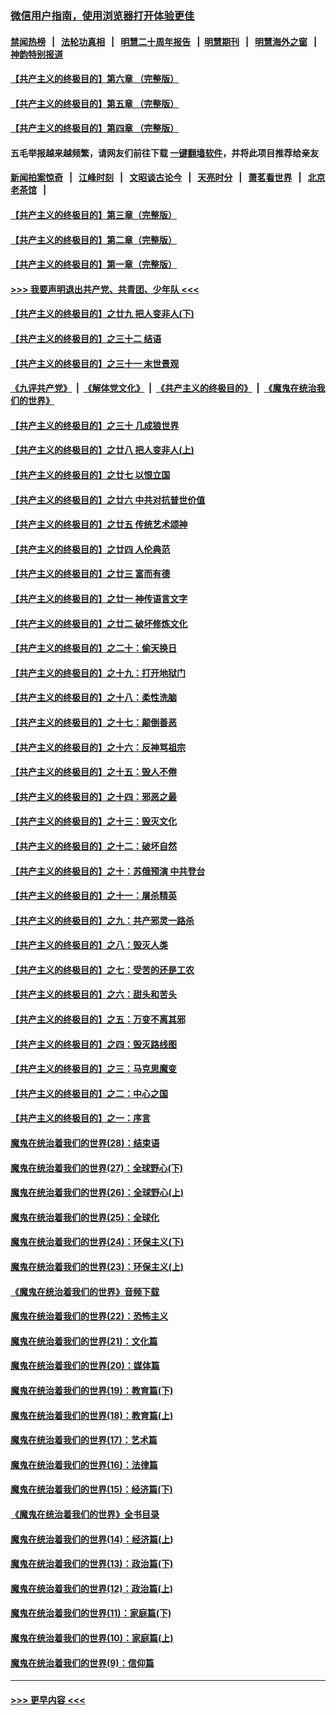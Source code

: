 ### [微信用户指南，使用浏览器打开体验更佳](https://github.com/gfw-breaker/banned-news1/blob/master/indexes/wechat-guide.md?t=0)
#### [禁闻热榜](热点新闻.md?t=0)  &nbsp;&nbsp;|&nbsp;&nbsp; [法轮功真相](https://github.com/gfw-breaker/truth/blob/master/README.md?t=0) &nbsp;&nbsp;|&nbsp;&nbsp; [明慧二十周年报告](https://github.com/gfw-breaker/mh-reports/blob/master/README.md?t=0) &nbsp;&nbsp;|&nbsp;&nbsp;[明慧期刊](https://github.com/gfw-breaker/mh-qikan) &nbsp;&nbsp;|&nbsp;&nbsp; [明慧海外之窗](https://github.com/gfw-breaker/mh-news/blob/master/README.md?t=0) &nbsp;&nbsp;|&nbsp;&nbsp; [神韵特别报道](https://github.com/gfw-breaker/mh-news/blob/master/shenyun.md?t=0)
#### [【共产主义的终极目的】第六章 （完整版）](../pages/nsc422/n11428913.md?t=02082255) 
#### [【共产主义的终极目的】第五章 （完整版）](../pages/nsc422/n11428912.md?t=02082255) 
#### [【共产主义的终极目的】第四章 （完整版）](../pages/nsc422/n11428907.md?t=02082255) 
#### 五毛举报越来越频繁，请网友们前往下载 [一键翻墙软件](https://github.com/gfw-breaker/ssr-accounts)，并将此项目推荐给亲友
#### [新闻拍案惊奇](https://github.com/gfw-breaker/banned-news1/blob/master/pages/link4.md) &nbsp;&nbsp;|&nbsp;&nbsp; [江峰时刻](https://github.com/gfw-breaker/banned-news1/blob/master/pages/link4.md) &nbsp;&nbsp;|&nbsp;&nbsp; [文昭谈古论今](https://github.com/gfw-breaker/banned-news1/blob/master/pages/link4.md) &nbsp;&nbsp;|&nbsp;&nbsp; [天亮时分](https://github.com/gfw-breaker/banned-news1/blob/master/pages/link4.md) &nbsp;&nbsp;|&nbsp;&nbsp; [萧茗看世界](https://github.com/gfw-breaker/banned-news1/blob/master/pages/link4.md) &nbsp;&nbsp;|&nbsp;&nbsp; [北京老茶馆](https://github.com/gfw-breaker/banned-news1/blob/master/pages/link4.md) &nbsp;&nbsp;|&nbsp;&nbsp; 
#### [【共产主义的终极目的】第三章（完整版）](../pages/nsc422/n11428848.md?t=02082255) 
#### [【共产主义的终极目的】第二章（完整版）](../pages/nsc422/n11428831.md?t=02082255) 
#### [【共产主义的终极目的】第一章（完整版）](../pages/nsc422/n11417651.md?t=02082255) 
#### [>>> 我要声明退出共产党、共青团、少年队 <<<](https://github.com/begood0513/goodnews/blob/master/quit/letter.md) 
#### [【共产主义的终极目的】之廿九 把人变非人(下)](../pages/nsc422/n11344140.md?t=02082255) 
#### [【共产主义的终极目的】之三十二 结语](../pages/nsc422/n11360535.md?t=02082255) 
#### [【共产主义的终极目的】之三十一 末世景观](../pages/nsc422/n11351129.md?t=02082255) 
#### [《九评共产党》](https://github.com/begood0513/9ping.md/blob/master/README.md) &nbsp;|&nbsp; [《解体党文化》](../../../../jtdwh.md/blob/master/README.md)  &nbsp;|&nbsp; [《共产主义的终极目的》](../../../../gczydzjmd.md/blob/master/README.md) &nbsp;|&nbsp; [《魔鬼在统治我们的世界》](../../../../mgztzwmdsj.md/blob/master/README.md) 
#### [【共产主义的终极目的】之三十 几成狼世界](../pages/nsc422/n11348280.md?t=02082255) 
#### [【共产主义的终极目的】之廿八 把人变非人(上)](../pages/nsc422/n11340492.md?t=02082255) 
#### [【共产主义的终极目的】之廿七 以恨立国](../pages/nsc422/n11336944.md?t=02082255) 
#### [【共产主义的终极目的】之廿六 中共对抗普世价值](../pages/nsc422/n11324785.md?t=02082255) 
#### [【共产主义的终极目的】之廿五 传统艺术颂神](../pages/nsc422/n11296396.md?t=02082255) 
#### [【共产主义的终极目的】之廿四 人伦典范](../pages/nsc422/n11296397.md?t=02082255) 
#### [【共产主义的终极目的】之廿三 富而有德](../pages/nsc422/n11283598.md?t=02082255) 
#### [【共产主义的终极目的】之廿一 神传语言文字](../pages/nsc422/n11263265.md?t=02082255) 
#### [【共产主义的终极目的】之廿二 破坏修炼文化](../pages/nsc422/n11245728.md?t=02082255) 
#### [【共产主义的终极目的】之二十：偷天换日](../pages/nsc422/n11238846.md?t=02082255) 
#### [【共产主义的终极目的】之十九：打开地狱门](../pages/nsc422/n11206376.md?t=02082255) 
#### [【共产主义的终极目的】之十八：柔性洗脑](../pages/nsc422/n11199994.md?t=02082255) 
#### [【共产主义的终极目的】之十七：颠倒善恶](../pages/nsc422/n11179782.md?t=02082255) 
#### [【共产主义的终极目的】之十六：反神骂祖宗](../pages/nsc422/n11166798.md?t=02082255) 
#### [【共产主义的终极目的】之十五：毁人不倦](../pages/nsc422/n11166792.md?t=02082255) 
#### [【共产主义的终极目的】之十四：邪恶之最](../pages/nsc422/n11150249.md?t=02082255) 
#### [【共产主义的终极目的】之十三：毁灭文化](../pages/nsc422/n11135227.md?t=02082255) 
#### [【共产主义的终极目的】之十二：破坏自然](../pages/nsc422/n11135214.md?t=02082255) 
#### [【共产主义的终极目的】之十：苏俄预演 中共登台](../pages/nsc422/n11118424.md?t=02082255) 
#### [【共产主义的终极目的】之十一：屠杀精英](../pages/nsc422/n11118442.md?t=02082255) 
#### [【共产主义的终极目的】之九：共产邪灵一路杀](../pages/nsc422/n11114139.md?t=02082255) 
#### [【共产主义的终极目的】之八：毁灭人类](../pages/nsc422/n11108503.md?t=02082255) 
#### [【共产主义的终极目的】之七：受苦的还是工农](../pages/nsc422/n11101809.md?t=02082255) 
#### [【共产主义的终极目的】之六：甜头和苦头](../pages/nsc422/n11096971.md?t=02082255) 
#### [【共产主义的终极目的】之五：万变不离其邪](../pages/nsc422/n11091285.md?t=02082255) 
#### [【共产主义的终极目的】之四：毁灭路线图](../pages/nsc422/n11086284.md?t=02082255) 
#### [【共产主义的终极目的】之三：马克思魔变](../pages/nsc422/n11061941.md?t=02082255) 
#### [【共产主义的终极目的】之二：中心之国](../pages/nsc422/n11047728.md?t=02082255) 
#### [【共产主义的终极目的】之一：序言](../pages/nsc422/n11086077.md?t=02082255) 
#### [魔鬼在统治着我们的世界(28)：结束语](../pages/nsc422/n10936246.md?t=02082255) 
#### [魔鬼在统治着我们的世界(27)：全球野心(下)](../pages/nsc422/n10928319.md?t=02082255) 
#### [魔鬼在统治着我们的世界(26)：全球野心(上)](../pages/nsc422/n10900318.md?t=02082255) 
#### [魔鬼在统治着我们的世界(25)：全球化](../pages/nsc422/n10788205.md?t=02082255) 
#### [魔鬼在统治着我们的世界(24)：环保主义(下)](../pages/nsc422/n10695307.md?t=02082255) 
#### [魔鬼在统治着我们的世界(23)：环保主义(上)](../pages/nsc422/n10688613.md?t=02082255) 
#### [《魔鬼在统治着我们的世界》音频下载](../pages/nsc422/n10635553.md?t=02082255) 
#### [魔鬼在统治着我们的世界(22)：恐怖主义](../pages/nsc422/n10614727.md?t=02082255) 
#### [魔鬼在统治着我们的世界(21)：文化篇](../pages/nsc422/n10597706.md?t=02082255) 
#### [魔鬼在统治着我们的世界(20)：媒体篇](../pages/nsc422/n10586579.md?t=02082255) 
#### [魔鬼在统治着我们的世界(19)：教育篇(下)](../pages/nsc422/n10564808.md?t=02082255) 
#### [魔鬼在统治着我们的世界(18)：教育篇(上)](../pages/nsc422/n10526970.md?t=02082255) 
#### [魔鬼在统治着我们的世界(17)：艺术篇](../pages/nsc422/n10499093.md?t=02082255) 
#### [魔鬼在统治着我们的世界(16)：法律篇](../pages/nsc422/n10485969.md?t=02082255) 
#### [魔鬼在统治着我们的世界(15)：经济篇(下)](../pages/nsc422/n10469975.md?t=02082255) 
#### [《魔鬼在统治着我们的世界》全书目录](../pages/nsc422/n10464261.md?t=02082255) 
#### [魔鬼在统治着我们的世界(14)：经济篇(上)](../pages/nsc422/n10457370.md?t=02082255) 
#### [魔鬼在统治着我们的世界(13)：政治篇(下)](../pages/nsc422/n10448270.md?t=02082255) 
#### [魔鬼在统治着我们的世界(12)：政治篇(上)](../pages/nsc422/n10444576.md?t=02082255) 
#### [魔鬼在统治着我们的世界(11)：家庭篇(下)](../pages/nsc422/n10440961.md?t=02082255) 
#### [魔鬼在统治着我们的世界(10)：家庭篇(上)](../pages/nsc422/n10435448.md?t=02082255) 
#### [魔鬼在统治着我们的世界(9)：信仰篇](../pages/nsc422/n10432159.md?t=02082255) 

----
#### [ >>> 更早内容 <<< ](../indexes/nsc422-earlier.md)
